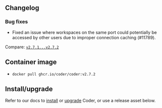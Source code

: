 ## Changelog

### Bug fixes

- Fixed an issue where workspaces on the same port could potentially be accessed by other users due to improper connection caching (#11789).

Compare: [`v2.7.1...v2.7.2`](https://github.com/coder/coder/compare/v2.7.0...v2.7.1)

## Container image

- `docker pull ghcr.io/coder/coder:v2.7.2`

## Install/upgrade

Refer to our docs to [install](https://coder.com/docs/v2/latest/install) or [upgrade](https://coder.com/docs/v2/latest/admin/upgrade) Coder, or use a release asset below.
